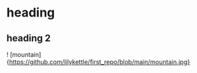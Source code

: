 # heading
## heading 2
! [mountain] {https://github.com/lilykettle/first_repo/blob/main/mountain.jpg}
